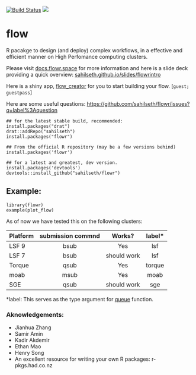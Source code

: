 <!--[![DOI](https://zenodo.org/badge/11075/sahilseth/flowr.svg)](http://dx.doi.org/10.5281/zenodo.16170)-->
[![Build Status](https://travis-ci.org/sahilseth/flowr.png)](https://travis-ci.org/sahilseth/flowr)
![](http://cranlogs.r-pkg.org/badges/grand-total/flowr)

<!--[![codecov.io](http://codecov.io/github/sahilseth/flowr/coverage.svg?branch=master)](http://codecov.io/github/sahilseth/flowr?branch=master)-->


flow
======

R pacakge to design (and deploy) complex workflows, in a effective and efficient manner on High Perfomance computing clusters.

Please visit [docs.flowr.space](http://docs.flowr.space) for more information and here is a slide deck providing a quick overview: [sahilseth.github.io/slides/flowrintro](http://sahilseth.github.io/slides/flowrintro)

Here is a shiny app, [flow_creator](https://sseth.shinyapps.io/flow_creator/) for you to start building your flow.
[`guest; guestpass`]

Here are some useful questions:
https://github.com/sahilseth/flowr/issues?q=label%3Aquestion


```
## for the latest stable build, recommended:
install.packages("drat")
drat::addRepo("sahilseth")
install.packages("flowr")

## From the official R repository (may be a few versions behind)
install.packages('flowr')

## for a latest and greatest, dev version.
install.packages('devtools')
devtools::install_github("sahilseth/flowr")

```

## Example:
```
library(flowr)
example(plot_flow)
```

As of now we have tested this on the following clusters:

|Platform|submission commnd|Works?|label*|
|:---|:---:|:---:|:---:|
|LSF 9|bsub|Yes|lsf
|LSF 7|bsub|should work|lsf
|Torque|qsub|Yes|torque
|moab|msub|Yes|moab
|SGE|qsub|should work|sge

*label: This serves as the type argument for [queue](http://docs.flowr.space/en/latest/rd/topics/queue.html) function.

### Aknowledgements:
- Jianhua Zhang
- Samir Amin
- Kadir Akdemir
- Ethan Mao
- Henry Song
- An excellent resource for writing your own R packages: r-pkgs.had.co.nz
